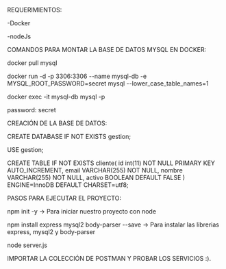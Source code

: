 REQUERIMIENTOS:

-Docker

-nodeJs

COMANDOS PARA MONTAR LA BASE DE DATOS MYSQL EN DOCKER:

docker pull mysql

docker run -d -p 3306:3306 --name mysql-db -e MYSQL_ROOT_PASSWORD=secret mysql --lower_case_table_names=1

docker exec -it mysql-db mysql -p

password: secret

CREACIÓN DE LA BASE DE DATOS:

CREATE DATABASE IF NOT EXISTS gestion;

USE gestion;

CREATE TABLE IF NOT EXISTS cliente(
    id int(11) NOT NULL PRIMARY KEY AUTO_INCREMENT,
    email VARCHAR(255) NOT NULL,
    nombre VARCHAR(255) NOT NULL,
    activo BOOLEAN DEFAULT FALSE
) ENGINE=InnoDB DEFAULT CHARSET=utf8;

PASOS PARA EJECUTAR EL PROYECTO:

npm init -y -> Para iniciar nuestro proyecto con node

npm install express mysql2 body-parser --save -> Para instalar las librerias express, mysql2 y body-parser

node server.js

IMPORTAR LA COLECCIÓN DE POSTMAN Y PROBAR LOS SERVICIOS :).